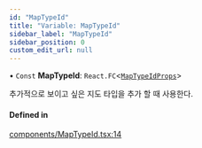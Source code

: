 ```yaml
---
id: "MapTypeId"
title: "Variable: MapTypeId"
sidebar_label: "MapTypeId"
sidebar_position: 0
custom_edit_url: null
---
```


• `Const` **MapTypeId**: `React.FC`<[`MapTypeIdProps`](../interfaces/MapTypeIdProps.md)\>

추가적으로 보이고 싶은 지도 타입을 추가 할 때 사용한다.

#### Defined in

[components/MapTypeId.tsx:14](https://github.com/JaeSeoKim/react-kakao-maps/blob/562aa12/src/components/MapTypeId.tsx#L14)
